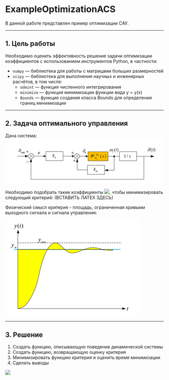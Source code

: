# ExampleOptimizationACS
В данной работе представлен пример оптимизации САУ.

---

## 1. Цель работы

Необходимо оценить эффективность решение задачи оптимизации коэффициентов с использованием инструментов Python, в частности:
- `numpy` — библиотека для работы с матрицами больших размерностей
- `scipy` — библиотека для выполнения научных и инженерных расчётов, в том числе:
    - `odeint` — функция численного интегрирования
    - `minimize` — функция минимизации функции вида y = y(x)
    - `Bounds` — функция создания класса Bounds для определения границ минимизации
    
---

## 2. Задача оптимального управления

Дана система:
![Динамическая система](/images/scheme.png)

Необходимо подобрать такие коэффициенты <img src="https://render.githubusercontent.com/render/math?math=k_\omega, k_e">, чтобы минимизировать следующий критерий:
(ВСТАВИТЬ ЛАТЕХ ЗДЕСЬ)

Физический смысл критерия - площадь, ограниченная кривыми выходного сигнала и сигнала управления: 

![Критерий](/images/Kriteriy.png)

---

## 3. Решение

1. Создать функцию, описывающую поведение динамической системы
2. Создать функцию, возвращающую оценку критерия
3. Минимизировать функцию критерия и оценить время минимизации
4. Сделать выводы

<img src="https://render.githubusercontent.com/render/math?math=e^{i \pi} = -1">